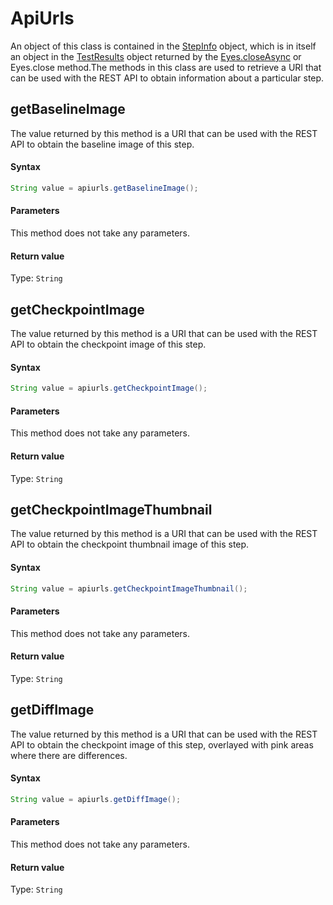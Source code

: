 # ApiUrls
An object of this class is contained in the [StepInfo](./StepInfo) object, which is in itself an object in the [TestResults](./TestResults) object returned by the [Eyes.closeAsync](./Eyes#closeasync) or Eyes.close method.The methods in this class are used to retrieve a URI that can be used with the REST API to obtain information about a particular step.

## getBaselineImage
The value returned by this method is a URI that can be used with the REST API to obtain the baseline image of this step.

#### Syntax

```java
String value = apiurls.getBaselineImage();
```

#### Parameters
This method does not take any parameters.

#### Return value
Type: `String`

## getCheckpointImage
The value returned by this method is a URI that can be used with the REST API to obtain the checkpoint image of this step.

#### Syntax

```java
String value = apiurls.getCheckpointImage();
```

#### Parameters
This method does not take any parameters.

#### Return value
Type: `String`

## getCheckpointImageThumbnail
The value returned by this method is a URI that can be used with the REST API to obtain the checkpoint thumbnail image of this step.

#### Syntax

```java
String value = apiurls.getCheckpointImageThumbnail();
```

#### Parameters
This method does not take any parameters.

#### Return value
Type: `String`

## getDiffImage
The value returned by this method is a URI that can be used with the REST API to obtain the checkpoint image of this step, overlayed with pink areas where there are differences.

#### Syntax

```java
String value = apiurls.getDiffImage();
```

#### Parameters
This method does not take any parameters.

#### Return value
Type: `String`